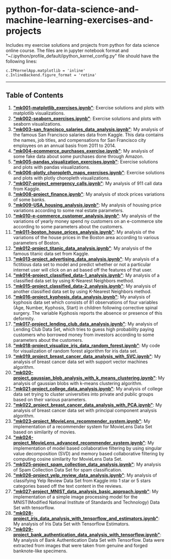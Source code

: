# python-for-data-science-and-machine-learning-exercises-and-projects

Includes my exercise solutions and projects from python for data science online course. The files are in jupyter notebook format and "~/.ipython/profile_default/ipython_kernel_config.py" file should have the following lines:

`c.IPKernelApp.matplotlib = 'inline'`  
`c.InlineBackend.figure_format = 'retina'`

---

## Table of Contents

1. **["mk001-matplotlib_exercises.ipynb"](https://github.com/karakose77/python-for-data-science-and-machine-learning-exercises-and-projects/blob/master/mk001-matplotlib_exercises.ipynb)**: Exercise solutions and plots with matplotlib visualizations.
2. **["mk002-seaborn_exercises.ipynb"](https://github.com/karakose77/python-for-data-science-and-machine-learning-exercises-and-projects/blob/master/mk002-seaborn_exercises.ipynb)**: Exercise solutions and plots with seaborn visualizations.
3. **["mk003-san_francisco_salaries_data_analysis.ipynb"](https://github.com/karakose77/python-for-data-science-and-machine-learning-exercises-and-projects/blob/master/mk003-san_francisco_salaries_data_analysis.ipynb)**: My analysis of the famous San Francisco salaries data from Kaggle. This data contains the names, job titles, and compensations for San Francisco city employees on an annual basis from 2011 to 2014.
4. **["mk004-ecommerce_purchases_exercise.ipynb"](https://github.com/karakose77/python-for-data-science-and-machine-learning-exercises-and-projects/blob/master/mk004-ecommerce_purchases_exercise.ipynb)**: My analysis of some fake data about some purchases done through Amazon.
5. **["mk005-pandas_visualization_exercises.ipynb"](https://github.com/karakose77/python-for-data-science-and-machine-learning-exercises-and-projects/blob/master/mk005-pandas_visualization_exercises.ipynb)**: Exercise solutions and plots with pandas visualizations.
6. **["mk006-plotly_choropleth_maps_exercises.ipynb"](https://github.com/karakose77/python-for-data-science-and-machine-learning-exercises-and-projects/blob/master/mk006-plotly_choropleth_maps_exercises.ipynb)**: Exercise solutions and plots with plotly choropleth visualizations.
7. **["mk007-project_emergency_calls.ipynb"](https://github.com/karakose77/python-for-data-science-and-machine-learning-exercises-and-projects/blob/master/mk007-project_emergency_calls.ipynb)**: My analysis of 911 call data from Kaggle.
8. **["mk008-project_finance.ipynb"](https://github.com/karakose77/python-for-data-science-and-machine-learning-exercises-and-projects/blob/master/mk008-project_finance.ipynb)**: My analysis of stock prices variations of some banks.
9. **["mk009-USA_housing_analysis.ipynb"](https://github.com/karakose77/python-for-data-science-and-machine-learning-exercises-and-projects/blob/master/mk009-USA_housing_analysis.ipynb)**: My analysis of housing price variations according to some real estate parameters.
10. **["mk010-e-commerce_customer_analysis.ipynb"](https://github.com/karakose77/python-for-data-science-and-machine-learning-exercises-and-projects/blob/master/mk010-e-commerce_customer_analysis.ipynb)**: My analysis of the variations of yearly money spend ny customers on an e-commerce site according to some parameters about the customers.
11. **["mk011-boston_house_prices_analysis.ipynb"](https://github.com/karakose77/python-for-data-science-and-machine-learning-exercises-and-projects/blob/master/mk011-boston_house_prices_analysis.ipynb)**: My analysis of the variations of the house prices in the Boston area according to various parameters of Boston.
12. **["mk012-project_titanic_data_analysis.ipynb"](https://github.com/karakose77/python-for-data-science-and-machine-learning-exercises-and-projects/blob/master/mk012-project_titanic_data_analysis.ipynb)**: My analysis of the famous titanic data set from Kaggle.
13. **["mk013-project_advertising_data_analysis.ipynb"](https://github.com/karakose77/python-for-data-science-and-machine-learning-exercises-and-projects/blob/master/mk013-project_advertising_data_analysis.ipynb)**: My analysis of a fictitious data set to model and predict whether or not a particular internet user will click on an ad based off the features of that user.
14. **["mk014-project_classified_data-1_analysis.ipynb"](https://github.com/karakose77/python-for-data-science-and-machine-learning-exercises-and-projects/blob/master/mk014-project_classified_data-1_analysis.ipynb)**: My analysis of a classified data set by using K-Nearest Neighbors method.
15. **["mk015-project_classified_data-2_analysis.ipynb"](https://github.com/karakose77/python-for-data-science-and-machine-learning-exercises-and-projects/blob/master/mk015-project_classified_data-2_analysis.ipynb)**: My analysis of another classified data set by using K-Nearest Neighbors method.
16. **["mk016-project_kyphosis_data_analysis.ipynb"](https://github.com/karakose77/python-for-data-science-and-machine-learning-exercises-and-projects/blob/master/mk016-project_kyphosis_data_analysis.ipynb)**: My analysis of kyphosis data set which consists of 81 observations of four variables (Age, Number, Kyphosis, Start) in children following corrective spinal surgery. The variable Kyphosis reports the absence or presence of this deformity.
17. **["mk017-project_lending_club_data_analysis.ipynb"](https://github.com/karakose77/python-for-data-science-and-machine-learning-exercises-and-projects/blob/master/mk017-project_lending_club_data_analysis.ipynb)**: My analysis of Lending Club Data Set, which tries to guess high probability paying customers who borrowed money from investors according to some parameters about the customers.
18. **["mk018-project_visualize_iris_data_random_forest.ipynb"](https://github.com/karakose77/python-for-data-science-and-machine-learning-exercises-and-projects/blob/master/mk018-project_visualize_iris_data_random_forest.ipynb)**: My code for visualization of random forest algorithm for iris data set.
19. **["mk019_project_breast_cancer_data_analysis_with_SVC.ipynb"](https://github.com/karakose77/python-for-data-science-and-machine-learning-exercises-and-projects/blob/master/mk019_project_breast_cancer_data_analysis_with_SVC.ipynb)**: My analysis of breast cancer data set with support vector machines algorithm.
20. **["mk020-project_gaussian_blob_analysis_with_k_means_clustering.ipynb"](https://github.com/karakose77/python-for-data-science-and-machine-learning-exercises-and-projects/blob/master/mk020-project_gaussian_blob_analysis_with_k_means_clustering.ipynb)**: My analysis of gaussian blobs with k-means clustering algorithm.
21. **["mk021-project_college_data_analysis.ipynb"](https://github.com/karakose77/python-for-data-science-and-machine-learning-exercises-and-projects/blob/master/mk021-project_college_data_analysis.ipynb)**: My analysis of college data set trying to cluster universities into private and public groups based on their various parameters.
22. **["mk022_project_breast_cancer_data_analysis_with_PCA.ipynb"](https://github.com/karakose77/python-for-data-science-and-machine-learning-exercises-and-projects/blob/master/mk022_project_breast_cancer_data_analysis_with_PCA.ipynb)**: My analysis of breast cancer data set with principal component analysis algorithm.
23. **["mk023-project_MovieLens_recommender_system.ipynb"](https://github.com/karakose77/python-for-data-science-and-machine-learning-exercises-and-projects/blob/master/mk023-project_MovieLens_recommender_system.ipynb)**: My implementation of a recommender system for MovieLens Data Set based on similarity of movies.
24. **["mk024-project_MovieLens_advanced_recommender_system.ipynb"](https://github.com/karakose77/python-for-data-science-and-machine-learning-exercises-and-projects/blob/master/mk024-project_MovieLens_advanced_recommender_system.ipynb)**: My implementation of model based collaborative filtering by using singular value decomposition (SVD) and memory based collaborative filtering by computing cosine similarity for MovieLens Data Set.
25. **["mk025-project_spam_collection_data_analysis.ipynb"](https://github.com/karakose77/python-for-data-science-and-machine-learning-exercises-and-projects/blob/master/mk025-project_spam_collection_data_analysis.ipynb)**: My analysis of Spam Collection Data Set for spam classification.
26. **["mk026-project_yelp_review_data_analysis.ipynb"](https://github.com/karakose77/python-for-data-science-and-machine-learning-exercises-and-projects/blob/master/mk026-project_yelp_review_data_analysis.ipynb)**: My analysis of classifying Yelp Review Data Set from Kaggle into 1 star or 5 stars categories based off the text content in the reviews.
27. **["mk027-project_MNIST_data_analysis_basic_approach.ipynb"](https://github.com/karakose77/python-for-data-science-and-machine-learning-exercises-and-projects/blob/master/mk027-project_MNIST_data_analysis_basic_approach.ipynb)**: My implementation of a simple image processing model for the MNIST(Modified National Institute of Standards and Technology) Data Set with tensorflow.
28. **["mk028-project_iris_data_analysis_with_tensorflow_and_estimators.ipynb"](https://github.com/karakose77/python-for-data-science-and-machine-learning-exercises-and-projects/blob/master/mk028-project_iris_data_analysis_with_tensorflow_and_estimators.ipynb)**: My analysis of Iris Data Set with Tensorflow Estimators.
29. **["mk029-project_bank_authentication_data_analysis_with_tensorflow.ipynb"](https://github.com/karakose77/python-for-data-science-and-machine-learning-exercises-and-projects/blob/master/mk029-project_bank_authentication_data_analysis_with_tensorflow.ipynb)**: My analysis of Bank Authentication Data Set with Tensorflow. Data were extracted from images that were taken from genuine and forged banknote-like specimens.

